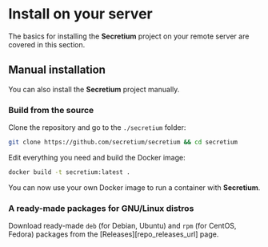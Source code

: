 # Install on your server

The basics for installing the **Secretium** project on your remote server are covered in this section.

## Manual installation

You can also install the **Secretium** project manually.

### Build from the source

Clone the repository and go to the `./secretium` folder:

``` bash
git clone https://github.com/secretium/secretium && cd secretium
```

Edit everything you need and build the Docker image:

``` bash
docker build -t secretium:latest .
```

You can now use your own Docker image to run a container with **Secretium**.

### A ready-made packages for GNU/Linux distros

Download ready-made `deb` (for Debian, Ubuntu) and `rpm` (for CentOS, Fedora) packages from the [Releases][repo_releases_url] page.

<!--@include: ../parts/links.md-->